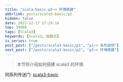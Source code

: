 ```yaml
---
title: "scala-basic-p2~> 环境搭建"
abbrlink: posts/scala3-basic/p2
hidden: false
date: 2022-12-17 17:29:14
top: 39998
tags: [Scala3]
keywords: [Scala3, 函数式]
is_series: true
post_post: ["/posts/scala3-basic/p1", "p1~> 系列说明"]
next_post: ["/posts/scala3-basic/p2", "p2~> 环境搭建"]
---
```

> 本节将介绍如何搭建 scala3 的环境
<!-- more -->

同系列传送门: [scala3-basic](/categories/scala3-basic)
